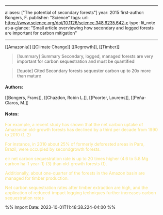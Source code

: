   
---
aliases: ["The potential of secondary forests"] 
year: 2015 
first-author: Bongers, F.
publisher: "Science" 
tags:
url: https://www.science.org/doi/10.1126/science.348.6235.642-c 
type: lit_note
at-a-glance: "Small article overviewing how secondary and logged forests are important for carbon mitigation"

--- 
[[Amazonia]] [[Climate Change]] [[Regrowth]], [[Timber]]

>[!summary] Summary
>Secondary, logged, managed forests are very important for carbon sequestration and must be quantified

>[!quote] Cited
>Secondary forests sequester carbon up to 20x more than mature

#### Authors:
[[Bongers, Frans]], [[Chazdon, Robin L.]], [[Poorter, Lourens]], [[Peña-Claros, M.]]
#### Notes:
<p>  <span style="color: #F9E076">For example, a recent study has shown that the net carbon uptake of Amazonian old-growth forests has declined by a third per decade from 1990 to 2010 (1, 2)</span>  </p> 
<p>  <span style="color: #F9E076">For instance, in 2010 about 25% of formerly deforested areas in Para, Brazil, were occupied by secondgrowth forests.</span>  </p> <p>  <span style="color: #F9E076">eir net carbon sequestration rate is up to 20 times higher (4.6 to 5.8 Mg carbon ha–1 year–1) (3) than old-growth forests (1).</span>  </p> <p>  <span style="color: #F9E076">Additionally, about one-quarter of the forests in the Amazon basin are managed for timber production.</span>  </p> <p>  <span style="color: #F9E076">Net carbon sequestration rates after timber extraction are high, and the application of reduced-impact logging techniques further increases carbon sequestration rates</span>  </p>
%% Import Date: 2023-10-01T11:48:38.224-04:00 %%
